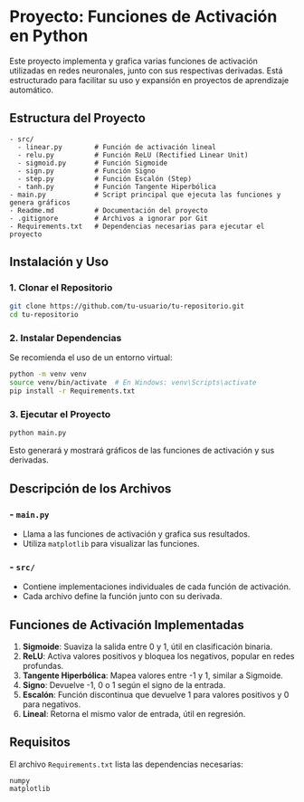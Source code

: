 # Proyecto: Funciones de Activación en Python

Este proyecto implementa y grafica varias funciones de activación utilizadas en redes neuronales, junto con sus respectivas derivadas. Está estructurado para facilitar su uso y expansión en proyectos de aprendizaje automático.

## Estructura del Proyecto
```
- src/
  - linear.py        # Función de activación lineal
  - relu.py          # Función ReLU (Rectified Linear Unit)
  - sigmoid.py       # Función Sigmoide
  - sign.py          # Función Signo
  - step.py          # Función Escalón (Step)
  - tanh.py          # Función Tangente Hiperbólica
- main.py            # Script principal que ejecuta las funciones y genera gráficos
- Readme.md          # Documentación del proyecto
- .gitignore         # Archivos a ignorar por Git
- Requirements.txt   # Dependencias necesarias para ejecutar el proyecto
```

## Instalación y Uso
### 1. Clonar el Repositorio
```bash
git clone https://github.com/tu-usuario/tu-repositorio.git
cd tu-repositorio
```

### 2. Instalar Dependencias
Se recomienda el uso de un entorno virtual:
```bash
python -m venv venv
source venv/bin/activate  # En Windows: venv\Scripts\activate
pip install -r Requirements.txt
```

### 3. Ejecutar el Proyecto
```bash
python main.py
```
Esto generará y mostrará gráficos de las funciones de activación y sus derivadas.

## Descripción de los Archivos
### - `main.py`
   - Llama a las funciones de activación y grafica sus resultados.
   - Utiliza `matplotlib` para visualizar las funciones.

### - `src/`
   - Contiene implementaciones individuales de cada función de activación.
   - Cada archivo define la función junto con su derivada.

## Funciones de Activación Implementadas
1. **Sigmoide**: Suaviza la salida entre 0 y 1, útil en clasificación binaria.
2. **ReLU**: Activa valores positivos y bloquea los negativos, popular en redes profundas.
3. **Tangente Hiperbólica**: Mapea valores entre -1 y 1, similar a Sigmoide.
4. **Signo**: Devuelve -1, 0 o 1 según el signo de la entrada.
5. **Escalón**: Función discontinua que devuelve 1 para valores positivos y 0 para negativos.
6. **Lineal**: Retorna el mismo valor de entrada, útil en regresión.

## Requisitos
El archivo `Requirements.txt` lista las dependencias necesarias:
```
numpy
matplotlib
```